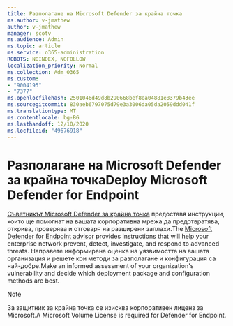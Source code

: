 ```yaml
---
title: Разполагане на Microsoft Defender за крайна точка
ms.author: v-jmathew
author: v-jmathew
manager: scotv
ms.audience: Admin
ms.topic: article
ms.service: o365-administration
ROBOTS: NOINDEX, NOFOLLOW
localization_priority: Normal
ms.collection: Adm_O365
ms.custom:
- "9004195"
- "7377"
ms.openlocfilehash: 2501046d49d8b290668bef8ea04881e8379b43ee
ms.sourcegitcommit: 830aeb6797075d79e3a3006da05da2059ddd041f
ms.translationtype: MT
ms.contentlocale: bg-BG
ms.lasthandoff: 12/10/2020
ms.locfileid: "49676918"
---
```

# <a name="deploy-microsoft-defender-for-endpoint"></a><span data-ttu-id="979fc-102">Разполагане на Microsoft Defender за крайна точка</span><span class="sxs-lookup"><span data-stu-id="979fc-102">Deploy Microsoft Defender for Endpoint</span></span>

<span data-ttu-id="979fc-103">[Съветникът Microsoft Defender за крайна точка](https://go.microsoft.com/fwlink/?linkid=2146241) предоставя инструкции, които ще помогнат на вашата корпоративна мрежа да предотвратява, открива, проверява и отговаря на разширени заплахи.</span><span class="sxs-lookup"><span data-stu-id="979fc-103">The [Microsoft Defender for Endpoint advisor](https://go.microsoft.com/fwlink/?linkid=2146241) provides instructions that will help your enterprise network prevent, detect, investigate, and respond to advanced threats.</span></span> <span data-ttu-id="979fc-104">Направете информирана оценка на уязвимостта на вашата организация и решете кои методи за разполагане и конфигурация са най-добре.</span><span class="sxs-lookup"><span data-stu-id="979fc-104">Make an informed assessment of your organization's vulnerability and decide which deployment package and configuration methods are best.</span></span>

> [!NOTE]
> <span data-ttu-id="979fc-105">За защитник за крайна точка се изисква корпоративен лиценз за Microsoft.</span><span class="sxs-lookup"><span data-stu-id="979fc-105">A Microsoft Volume License is required for Defender for Endpoint.</span></span>
